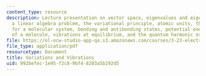 ```yaml
---
content_type: resource
description: Lecture presentation on vector space, eigenvalues and eigenstates as
  a linear algebra problem, the variational principle, atomic units, the Hamiltonian
  for a molecular system, bonding and antibonding states, potential energy surface
  of a molecule, vibrations at equilibrium, and the quantum harmonic oscillator.
file: https://ol-ocw-studio-app-qa.s3.amazonaws.com/courses/3-23-electrical-optical-and-magnetic-properties-of-materials-fall-2007/992befec1e95f2c89bf48203a5b292d5_clean6.pdf
file_type: application/pdf
resourcetype: Document
title: Variations and Vibrations
uid: 992befec-1e95-f2c8-9bf4-8203a5b292d5
---
```

